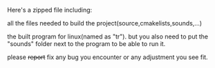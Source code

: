Here's a zipped file including:

  all the files needed to build the project(source,cmakelists,sounds,...)
  
  the built program for linux(named as "tr"). but you also need to put the "sounds" folder next to the program to be able to run it.
  
  
  
please ~~report~~ fix any bug you encounter or any adjustment you see fit.
  
